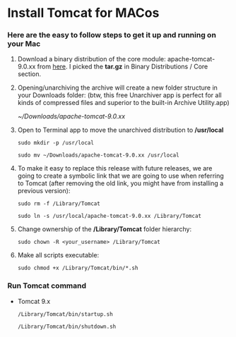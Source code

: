 # Install Tomcat for MACos

### Here are the easy to follow steps to get it up and running on your Mac

1. Download a binary distribution of the core module: apache-tomcat-9.0.xx from [here](http://tomcat.apache.org/download-90.cgi). I picked the **tar.gz** in Binary Distributions / Core section.

2. Opening/unarchiving the archive will create a new folder structure in your Downloads folder: (btw, this free Unarchiver app is perfect for all kinds of compressed files and superior to the built-in Archive Utility.app)

    *~/Downloads/apache-tomcat-9.0.xx*

3. Open to Terminal app to move the unarchived distribution to **/usr/local**

    `sudo mkdir -p /usr/local`

    `sudo mv ~/Downloads/apache-tomcat-9.0.xx /usr/local`

4. To make it easy to replace this release with future releases, we are going to create a symbolic link that we are going to use when referring to Tomcat (after removing the old link, you might have from installing a previous version):
    
    `sudo rm -f /Library/Tomcat`
    
    `sudo ln -s /usr/local/apache-tomcat-9.0.xx /Library/Tomcat`
    
5. Change ownership of the **/Library/Tomcat** folder hierarchy:

    `sudo chown -R <your_username> /Library/Tomcat`
    
6. Make all scripts executable:

    `sudo chmod +x /Library/Tomcat/bin/*.sh`
    
### Run Tomcat command

- Tomcat 9.x

      /Library/Tomcat/bin/startup.sh
      
      /Library/Tomcat/bin/shutdown.sh
